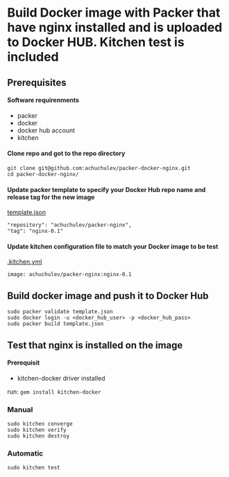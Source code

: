# Build Docker image with Packer that have nginx installed and is uploaded to Docker HUB. Kitchen test is included

## Prerequisites

#### Software requirenments

* packer
* docker
* docker hub account
* kitchen

#### Clone repo and got to the repo directory
  
```
git clone git@github.com:achuchulev/packer-docker-nginx.git
cd packer-docker-nginx/
```

#### Update packer template to specify your Docker Hub repo name and release tag for the new image 

[template.json](https://github.com/achuchulev/packer-docker-nginx/blob/master/template.json)
   
```
"repository": "achuchulev/packer-nginx",
"tag": "nginx-0.1"
```
    
#### Update kitchen configuration file to match your Docker image to be test

[.kitchen.yml](https://github.com/achuchulev/packer-docker-nginx/blob/master/.kitchen.yml)

`image: achuchulev/packer-nginx:nginx-0.1`
  
## Build docker image and push it to Docker Hub
   
```
sudo packer validate template.json
sudo docker login -u <docker_hub_user> -p <docker_hub_pass>
sudo packer build template.json
```

## Test that nginx is installed on the image

#### Prerequisit

* kitchen-docker driver installed

run: `gem install kitchen-docker`

### Manual

```
sudo kitchen converge
sudo kitchen verify
sudo kitchen destroy
```

### Automatic

`sudo kitchen test`
